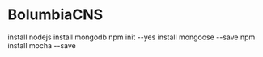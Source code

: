# BolumbiaCNS
install nodejs
install mongodb
npm init --yes
install mongoose --save
npm install mocha --save
